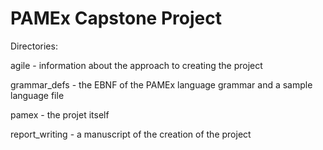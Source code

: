 # PAMEx Capstone Project

Directories:
 
 agile - information about the approach to creating the project
 
 grammar_defs - the EBNF of the PAMEx language grammar and a sample language file
 
 pamex - the projet itself
 
 report_writing - a manuscript of the creation of the project
